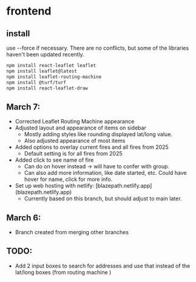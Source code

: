 # frontend

## install

use --force if necessary. There are no conflicts, but some of the libraries haven't been updated recently.

```sh
npm install react-leaflet leaflet
npm install leaflet@latest
npm install leaflet-routing-machine
npm install @turf/turf
npm install react-leaflet-draw
```


## March 7:

- Corrected Leaflet Routing Machine appearance
- Adjusted layout and appearance of items on sidebar
  -  Mostly adding styles like rounding displayed lat/long value.
  -  Also adjusted appearance of most items
- Added options to overlay current fires and all fires from 2025
  - Default setting is for all fires from 2025
- Added click to see name of fire
  - Can do on hover instead -> will have to confer with group.
  - Can also add more information, like date started, etc. Could have hover for name, click for more info.
- Set up web hosting with netlify: [blazepath.netlify.app] (blazepath.netlify.app)
  - Currently based on this branch, but should adjust to main later. 


## March 6:

- Branch created from merging other branches

## TODO:

- Add 2 input boxes to search for addresses and use that instead of the lat/long boxes (from routing machine )
